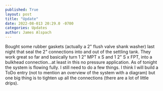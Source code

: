 ```yaml
---
published: True
layout: post
title: "Update"
date: 2022-08-013 20:29.0 -0700
categories: Updates
author: James Alspach
---
```

Bought some rubber gaskets (actually a 2" flush valve shank washer) last night that seal the 2" connections into and out of the settling tank. They work great so far and basically turn 1 2" MPT x S and 1 2" S x FPT, into a bulkhead connection...at least in this no pressure application.
As of tonight the system is flowing fully. 
I still need to do a few things. I think I will build a ToDo entry (not to mention an overview of the system with a diagram) but one big thing is to tighten up all the connections (there are a lot of little drips).